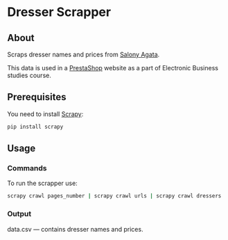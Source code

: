 # Dresser Scrapper

## About

Scraps dresser names and prices from [Salony Agata](https://www.agatameble.pl/).

This data is used in a [PrestaShop](https://www.prestashop.com/) website as a part of Electronic Business studies course.

## Prerequisites

You need to install [Scrapy](https://scrapy.org/):
```sh
pip install scrapy
```

## Usage
### Commands
To run the scrapper use:
```sh
scrapy crawl pages_number | scrapy crawl urls | scrapy crawl dressers
```
### Output
data.csv — contains dresser names and prices.
